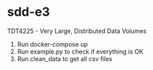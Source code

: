 # sdd-e3
TDT4225 - Very Large, Distributed Data Volumes

1. Run  docker-compose up 
2. Run example.py to check if everything is OK
3. Run clean_data to get all csv files
